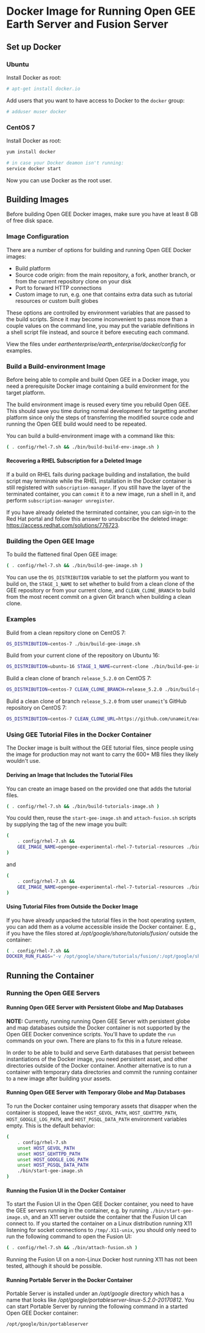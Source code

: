 # Docker Image for Running Open GEE Earth Server and Fusion Server

## Set up Docker

### Ubuntu

Install Docker as root:

```BASH
# apt-get install docker.io
```

Add users that you want to have access to Docker to the `docker` group:

```BASH
# adduser muser docker
```

### CentOS 7

Install Docker as root:

```BASH
yum install docker

# in case your Docker deamon isn't running:
service docker start
```

Now you can use Docker as the root user.

## Building Images

Before building Open GEE Docker images, make sure you have at least 8 GB of
free disk space.

### Image Configuration

There are a number of options for building and running Open GEE Docker
images:

* Build platform
* Source code origin: from the main repository, a fork, another branch,
    or from the current repository clone on your disk
* Port to forward HTTP connections
* Custom image to run, e.g. one that contains extra data such as tutorial
    resources or custom built globes

These options are controlled by environment variables that are passed to the
build scripts. Since it may become inconvenient to pass more than a couple
values on the command line, you may put the variable definitions in a
shell script file instead, and source it before executing each command.

View the files under
_earthenterprise/earth_enterprise/docker/config_ for examples.

### Build a Build-environment Image

Before being able to compile and build Open GEE in a Docker image, you need a
prerequisite Docker image containing a build environment for the target
platform.

The build environment image is reused every time you rebuild Open GEE. This
should save you time during normal development for targetting another
platform since only the steps of transferring the modified source code and
running the Open GEE build would need to be repeated.

You can build a build-environment image with a command like this:

```BASH
( . config/rhel-7.sh && ./bin/build-build-env-image.sh )
```

#### Recovering a RHEL Subscription for a Deleted Image

If a build on RHEL fails during package building and installation, the build
script may terminate while the RHEL installation in the Docker container is
still registered with `subscription-manager`. If you still have the layer of
the terminated container, you can `commit` it to a new image, run a shell in
it, and perform `subscription-manager unregister`.

If you have already deleted the terminated container, you can sign-in to the
Red Hat portal and follow this answer to unsubscribe the deleted
image: <https://access.redhat.com/solutions/776723>.

### Building the Open GEE Image

To build the flattened final Open GEE image:

```BASH
( . config/rhel-7.sh && ./bin/build-gee-image.sh )
```

You can use the `OS_DISTRIBUTION` variable to set the platform you want to
build on, the `STAGE_1_NAME` to set whether to build from a clean clone of the
GEE repository or from your current clone, and `CLEAN_CLONE_BRANCH` to build
from the most recent commit on a given Git branch when building a clean clone.

### Examples

Build from a clean repsitory clone on CentOS 7:

```BASH
OS_DISTRIBUTION=centos-7 ./bin/build-gee-image.sh
```

Build from your current clone of the repository on Ubuntu 16:

```BASH
OS_DISTRIBUTION=ubuntu-16 STAGE_1_NAME=current-clone ./bin/build-gee-image.sh
```

Build a clean clone of branch `release_5.2.0` on CentOS 7:

```BASH
OS_DISTRIBUTION=centos-7 CLEAN_CLONE_BRANCH=release_5.2.0 ./bin/build-gee-image.sh
```

Build a clean clone of branch `release_5.2.0` from user `unameit`'s GitHub
repository on CentOS 7:

```BASH
OS_DISTRIBUTION=centos-7 CLEAN_CLONE_URL=https://github.com/unameit/earthenterprise.git CLEAN_CLONE_BRANCH=release_5.2.0 ./bin/build-gee-image.sh
```

### Using GEE Tutorial Files in the Docker Container

The Docker image is built without the GEE tutorial files, since people using
the image for production may not want to carry the 600+ MB files they likely
wouldn't use.

#### Deriving an Image that Includes the Tutorial Files

You can create an image based on the provided one that adds the tutorial
files.

```BASH
( . config/rhel-7.sh && ./bin/build-tutorials-image.sh )
```

You could then, reuse the `start-gee-image.sh` and `attach-fusion.sh`
scripts by supplying the tag of the new image you built:

```BASH
(
    . config/rhel-7.sh &&
    GEE_IMAGE_NAME=opengee-experimental-rhel-7-tutorial-resources ./bin/start-gee-image.sh
)
```

and

```BASH
(
    . config/rhel-7.sh &&
    GEE_IMAGE_NAME=opengee-experimental-rhel-7-tutorial-resources ./bin/attach-fusion.sh
)
```

#### Using Tutorial Files from Outside the Docker Image

If you have already unpacked the tutorial files in the host operating system,
you can add them as a volume accessible inside the Docker container. E.g., if
you have the files stored at _/opt/google/share/tutorials/fusion/_ outside the
container:

```BASH
( . config/rhel-7.sh &&
DOCKER_RUN_FLAGS="-v /opt/google/share/tutorials/fusion/:/opt/google/share/tutorials/fusion/" ./bin/start-gee-image.sh )
```

## Running the Container

### Running the Open GEE Servers

#### Running Open GEE Server with Persistent Globe and Map Databases

__NOTE:__ Currently, running running Open GEE Server with persistent globe and
map databases outside the Docker container is not supported by the Open GEE
Docker convenince scripts. You'll have to update the `run` commands on your own.
There are plans to fix this in a future release.

In order to be able to build and serve Earth databases that persist between
instantiations of the Docker image, you need persistent asset, and other
directories outside of the Docker container. Another alternative is to run a
container with temporary data directories and commit the running container to
a new image after building your assets.

#### Running Open GEE Server with Temporary Globe and Map Databases

To run the Docker container using temporary assets that disapper when the
container is stopped, leave the `HOST_GEVOL_PATH`, `HOST_GEHTTPD_PATH`,
`HOST_GOOGLE_LOG_PATH`, and `HOST_PGSQL_DATA_PATH` environment variables
empty. This is the default behavior:

```BASH
(
    . config/rhel-7.sh
    unset HOST_GEVOL_PATH
    unset HOST_GEHTTPD_PATH
    unset HOST_GOOGLE_LOG_PATH
    unset HOST_PGSQL_DATA_PATH
    ./bin/start-gee-image.sh
)
```

#### Running the Fusion UI in the Docker Container

To start the Fusion UI in the Open GEE Docker container, you need to have
the GEE servers running in the container, e.g. by running
`./bin/start-gee-image.sh`, and an X11 server outside the container that the
Fusion UI can connect to. If you started the container on a Linux
distribution running X11 listening for socket connections to `/tmp/.X11-unix`,
you should only need to run the following command to open the Fusion UI:

```BASH
( . config/rhel-7.sh && ./bin/attach-fusion.sh )
```

Running the Fusion UI on a non-Linux Docker host running X11 has not been
tested, although it should be possible.

#### Running Portable Server in the Docker Container

Portable Server is installed under an _/opt/google_ directory which has a name
that looks like _/opt/google/portableserver-linux-5.2.0-20170812_. You can
start Portable Server by running the following command in a started Open GEE
Docker container:

```BASH
/opt/google/bin/portableserver
```
